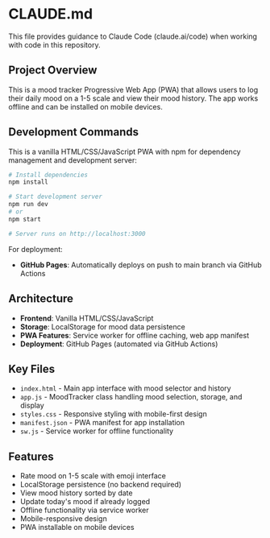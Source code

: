 # CLAUDE.md

This file provides guidance to Claude Code (claude.ai/code) when working with code in this repository.

## Project Overview

This is a mood tracker Progressive Web App (PWA) that allows users to log their daily mood on a 1-5 scale and view their mood history. The app works offline and can be installed on mobile devices.

## Development Commands

This is a vanilla HTML/CSS/JavaScript PWA with npm for dependency management and development server:

```bash
# Install dependencies
npm install

# Start development server
npm run dev
# or
npm start

# Server runs on http://localhost:3000
```

For deployment:
- **GitHub Pages**: Automatically deploys on push to main branch via GitHub Actions

## Architecture

- **Frontend**: Vanilla HTML/CSS/JavaScript
- **Storage**: LocalStorage for mood data persistence
- **PWA Features**: Service worker for offline caching, web app manifest
- **Deployment**: GitHub Pages (automated via GitHub Actions)

## Key Files

- `index.html` - Main app interface with mood selector and history
- `app.js` - MoodTracker class handling mood selection, storage, and display
- `styles.css` - Responsive styling with mobile-first design
- `manifest.json` - PWA manifest for app installation
- `sw.js` - Service worker for offline functionality

## Features

- Rate mood on 1-5 scale with emoji interface
- LocalStorage persistence (no backend required)
- View mood history sorted by date
- Update today's mood if already logged
- Offline functionality via service worker
- Mobile-responsive design
- PWA installable on mobile devices